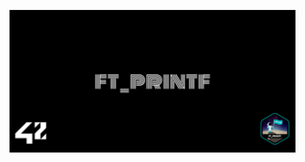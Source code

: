 ![banner](https://github.com/monsieurCanard/monsieurCanard/blob/main/covers/cover-ft_printf.png?raw=true)
